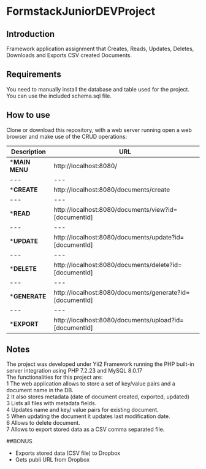 # FormstackJuniorDEVProject

## Introduction
Framework application assignment that Creates, Reads, Updates, Deletes, Downloads and Exports CSV created Documents.

## Requirements
You need to manually install the database and table used for the project.
You can use the included schema.sql file.


## How to use
Clone or download this repository, with a web server running open a web browser and
make use of the CRUD operations:<br />

| Description | URL  |
| --- | --- |
|*__MAIN MENU__ | http://localhost:8080/ |
| --- | --- |
|*__CREATE__ | http://localhost:8080/documents/create|
| --- | --- |
|*__READ__ | http://localhost:8080/documents/view?id=[documentId] |
| --- | --- |
|*__UPDATE__ | http://localhost:8080/documents/update?id=[documentId] |
| --- | --- |
|*__DELETE__ | http://localhost:8080/documents/delete?id=[documentId] |
| --- | --- |
|*__GENERATE__| http://localhost:8080/documents/generate?id=[documentId] |
| --- | --- |
|*__EXPORT__ | http://localhost:8080/documents/upload?id=[documentId] |



## Notes
The project was developed under Yii2 Framework running the PHP built-in server integration using PHP 7.2.23 and MySQL 8.0.17 <br />
The functionalities for this project are:<br />
1 The web application allows to store a set of key/value pairs and a document name in the DB.<br />
2 It also stores metadata (date of document created, exported, updated)<br />
3 Lists all files with metadata fields.<br />
4 Updates name and key/ value pairs for existing document.<br />
5 When updating the document it updates last modification date.<br />
6 Allows to delete document.<br />
7 Allows to export stored data as a CSV comma separated file.<br />

##BONUS<br />
* Exports stored data (CSV file) to Dropbox <br />
* Gets publi URL from Dropbox <br />






